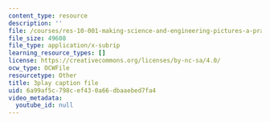 ```yaml
---
content_type: resource
description: ''
file: /courses/res-10-001-making-science-and-engineering-pictures-a-practical-guide-to-presenting-your-work-spring-2016/6a99af5c798cef430a66dbaaebed7fa4_r0Os1lPSlN0.srt
file_size: 49608
file_type: application/x-subrip
learning_resource_types: []
license: https://creativecommons.org/licenses/by-nc-sa/4.0/
ocw_type: OCWFile
resourcetype: Other
title: 3play caption file
uid: 6a99af5c-798c-ef43-0a66-dbaaebed7fa4
video_metadata:
  youtube_id: null
---
```

